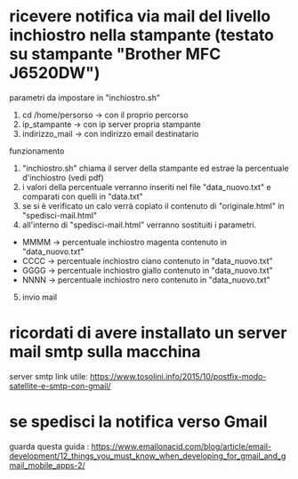 # ricevere notifica via mail del livello inchiostro nella stampante (testato su stampante "Brother MFC J6520DW")

parametri da impostare in "inchiostro.sh"
1) cd /home/persorso -> con il proprio percorso 
2) ip_stampante -> con ip server propria stampante
3) indirizzo_mail -> con indirizzo email destinatario 

funzionamento
1) "inchiostro.sh" chiama il server della stampante ed estrae la percentuale d'inchiostro (vedi pdf)
2) i valori della percentuale verranno inseriti nel file "data_nuovo.txt" e comparati con quelli in "data.txt"
3) se si è verificato un calo verrà copiato il contenuto di "originale.html" in "spedisci-mail.html" 
4) all'interno di "spedisci-mail.html" verranno sostituiti i parametri. 
  * MMMM -> percentuale inchiostro magenta contenuto in "data_nuovo.txt"
  * CCCC -> percentuale inchiostro ciano contenuto in "data_nuovo.txt"
  * GGGG -> percentuale inchiostro giallo contenuto in "data_nuovo.txt"
  * NNNN -> percentuale inchiostro nero contenuto in "data_nuovo.txt"
 5) invio mail

# ricordati di avere installato un server mail smtp sulla macchina 
server smtp link utile: https://www.tosolini.info/2015/10/postfix-modo-satellite-e-smtp-con-gmail/


# se spedisci la notifica verso Gmail  
guarda questa guida : https://www.emailonacid.com/blog/article/email-development/12_things_you_must_know_when_developing_for_gmail_and_gmail_mobile_apps-2/

